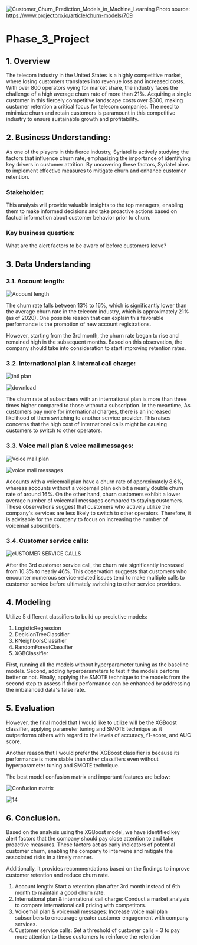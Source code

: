
![Customer_Churn_Prediction_Models_in_Machine_Learning](https://github.com/thao2023/Phase_3_Project/assets/131706716/137f4e35-2476-41ab-9ae7-c6b2735fa136)
Photo source: https://www.projectpro.io/article/churn-models/709

# Phase_3_Project

## 1. Overview
The telecom industry in the United States is a highly competitive market, where losing customers translates into revenue loss and increased costs. With over 800 operators vying for market share, the industry faces the challenge of a high average churn rate of more than 21%. Acquiring a single customer in this fiercely competitive landscape costs over $300, making customer retention a critical focus for telecom companies. The need to minimize churn and retain customers is paramount in this competitive industry to ensure sustainable growth and profitability.

## 2. Business Understanding:
As one of the players in this fierce industry, Syriatel is actively studying the factors that influence churn rate, emphasizing the importance of identifying key drivers in customer attrition. By uncovering these factors, Syriatel aims to implement effective measures to mitigate churn and enhance customer retention.

### Stakeholder: 

This analysis will provide valuable insights to the top managers, enabling them to make informed decisions and take proactive actions based on factual information about customer behavior prior to churn.

### Key business question: 
What are the alert factors to be aware of before customers leave?

## 3. Data Understanding
### 3.1. Account length:
![Account length](https://github.com/thao2023/Phase_3_Project/assets/131706716/42056944-9f1b-47d7-ba31-b150dc13bfc6)

The churn rate falls between 13% to 16%, which is significantly lower than the average churn rate in the telecom industry, which is approximately 21% (as of 2020). One possible reason that can explain this favorable performance is the promotion of new account registrations.

However, starting from the 3rd month, the churn rate began to rise and remained high in the subsequent months. Based on this observation, the company should take into consideration to start improving retention rates.

### 3.2. International plan & internal call charge:
![intl plan](https://github.com/thao2023/Phase_3_Project/assets/131706716/fbfeb0d1-5712-4699-8949-8c0a6b1d07fe)

![download](https://github.com/thao2023/Phase_3_Project/assets/131706716/08d9263c-b4a1-4b07-ab72-a17f7bc22bfe)

The churn rate of subscribers with an international plan is more than three times higher compared to those without a subscription. In the meantime, As customers pay more for international charges, there is an increased likelihood of them switching to another service provider. This raises concerns that the high cost of international calls might be causing customers to switch to other operators.


### 3.3. Voice mail plan & voice mail messages:
![Voice mail plan](https://github.com/thao2023/Phase_3_Project/assets/131706716/cdb083d8-f54e-4d51-8bce-d0376ab1e17f)

![voice mail messages](https://github.com/thao2023/Phase_3_Project/assets/131706716/85f3fc0e-cd5b-4e03-acbd-639783c1974f)

Accounts with a voicemail plan have a churn rate of approximately 8.6%, whereas accounts without a voicemail plan exhibit a nearly double churn rate of around 16%. On the other hand, churn customers exhibit a lower average number of voicemail messages compared to staying customers.
These observations suggest that customers who actively utilize the company's services are less likely to switch to other operators. Therefore, it is advisable for the company to focus on increasing the number of voicemail subscribers.

### 3.4. Customer service calls:
![cUSTOMER SERVICE CALLS](https://github.com/thao2023/Phase_3_Project/assets/131706716/c46d9424-dc54-4cf5-b80b-a7198ef9b5ec)

After the 3rd customer service call, the churn rate significantly increased from 10.3% to nearly 46%. This observation suggests that customers who encounter numerous service-related issues tend to make multiple calls to customer service before ultimately switching to other service providers.

## 4. Modeling

Utilize 5 different classifiers to build up predictive models:
1. LogisticRegression
2. DecisionTreeClassifier
3. KNeighborsClassifier
4. RandomForestClassifier
5. XGBClassifier

First, running all the models without hyperparameter tuning as the baseline models.
Second, adding hyperparameters to test if the models perform better or not.
Finally, applying the SMOTE technique to the models from the second step to assess if their performance can be enhanced by addressing the imbalanced data's false rate.

## 5. Evaluation

However, the final model that I would like to utilize will be the XGBoost classifier, applying parameter tuning and SMOTE technique as it outperforms others with regard to the levels of accuracy, f1-score, and AUC score.

Another reason that I would prefer the XGBoost classifier is because its performance is more stable than other classifiers even without hyperparameter tuning and SMOTE technique.

The best model confusion matrix and important features are below:

![Confusion matrix](https://github.com/thao2023/Phase_3_Project/assets/131706716/d46d8312-cb98-4e8f-b171-8fa2753e6df6)


![14](https://github.com/thao2023/Phase_3_Project/assets/131706716/33d46e0c-6a54-4b92-9c33-7c28290cb582)

## 6. Conclusion.

Based on the analysis using the XGBoost model, we have identified key alert factors that the company should pay close attention to and take proactive measures. These factors act as early indicators of potential customer churn, enabling the company to intervene and mitigate the associated risks in a timely manner.

Additionally, it provides recommendations based on the findings to improve customer retention and reduce churn rate.
1. Account length: Start a retention plan after 3rd month instead of 6th month to maintain a good churn rate.
2. International plan & international call charge: Conduct a market analysis to compare international call pricing with competitors.
3. Voicemail plan & voicemail messages: Increase voice mail plan subscribers to encourage greater customer engagement with company services.
4. Customer service calls: Set a threshold of customer calls = 3 to pay more attention to these customers to reinforce the retention 
